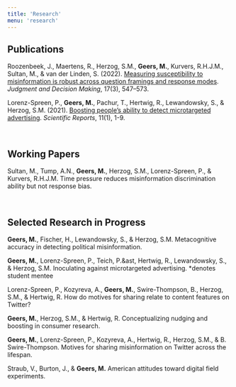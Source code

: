 ```yaml
---
title: 'Research'
menu: 'research'
---
```



## Publications

Roozenbeek, J., Maertens, R., Herzog, S.M., **Geers, M.**, Kurvers, R.H.J.M., Sultan, M., & van der Linden, S. (2022). [Measuring susceptibility to misinformation is robust across question framings and response modes](http://journal.sjdm.org/22/220228/jdm220228.pdf). _Judgment and Decision Making_, 17(3), 547–573.

Lorenz-Spreen, P., **Geers, M.**, Pachur, T., Hertwig, R., Lewandowsky, S., & Herzog, S.M. (2021). [Boosting people’s ability to detect microtargeted advertising](https://doi.org/10.1038/s41598-021-94796-z). _Scientific Reports_, 11(1), 1-9.

<br>

## Working Papers

Sultan, M., Tump, A.N., **Geers, M.**, Herzog, S.M., Lorenz-Spreen, P., & Kurvers, R.H.J.M. Time pressure reduces misinformation discrimination ability but not response bias.

<br>

## Selected Research in Progress

**Geers, M.**, Fischer, H., Lewandowsky, S., & Herzog, S.M. Metacognitive accuracy in detecting political misinformation.

**Geers, M.**, Lorenz-Spreen, P., Teich, P.&ast, Hertwig, R., Lewandowsky, S., \& Herzog, S.M. Inoculating against microtargeted advertising. *denotes student mentee

Lorenz-Spreen, P., Kozyreva, A., **Geers, M.**, Swire-Thompson, B., Herzog, S.M., & Hertwig, R. How do motives for sharing relate to content features on Twitter?

**Geers, M.**, Herzog, S.M., \& Hertwig, R. Conceptualizing nudging and boosting in consumer research.

**Geers, M.**, Lorenz-Spreen, P., Kozyreva, A., Hertwig, R., Herzog, S.M., & B. Swire-Thompson. Motives for sharing misinformation on Twitter across the lifespan.

Straub, V., Burton, J., & **Geers, M.** American attitudes toward digital field experiments.
